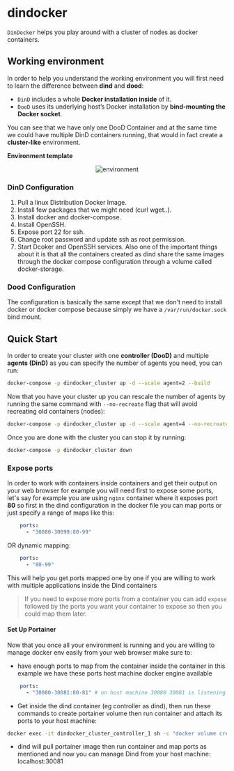 # dindocker
`DinDocker` helps you play around with a cluster of nodes as docker containers.
## Working environment  
In order to help you understand the working environment you will first need to learn the difference between **dind** and **dood**:
- `DinD` includes a whole **Docker installation inside** of it.
- `DooD` uses its underlying host’s Docker installation by **bind-mounting the Docker socket**.

You can see that we have only one DooD Container and at the same time we could have multiple DinD containers running, that would in fact create a **cluster-like** environment. 

**Environment template**  
<p align="center">
  <img src="https://raw.githubusercontent.com/LQss11/dindocker/master/env.png" title="environment ">
</p> 

### DinD Configuration
1. Pull a linux Distribution Docker Image.
1. Install few packages that we might need (curl wget..).
1. Install docker and docker-compose.
1. Install OpenSSH.
1. Expose port 22 for ssh.
1. Change root password and update ssh as root permission.
1. Start Dcoker and OpenSSH services.
Also one of the important things about it is that all the containers created as dind share the same images through the docker compose configuration through a volume called docker-storage.
### Dood Configuration
The configuration is basically the same except that we don't need to install docker or docker compose because simply we have a `/var/run/docker.sock` bind mount.
## Quick Start
In order to create your cluster with one **controller (DooD)** and multiple **agents (DinD)** as you can specify the number of agents you need, you can run:
```sh
docker-compose -p dindocker_cluster up -d --scale agent=2 --build
```
Now that you have your cluster up you can rescale the number of agents by running the same command with `--no-recreate` flag that will avoid recreating old containers (nodes):
```sh
docker-compose -p dindocker_cluster up -d --scale agent=4 --no-recreate
```
Once you are done with the cluster you can stop it by running:
```sh
docker-compose -p dindocker_cluster down
```
### Expose ports
In order to work with containers inside containers and get their output on your web browser for example you will need first to expose some ports, let's say for example you are using `nginx` container where it exposes port **80** so first in the dind configuration in the docker file you can map ports or just specify a range of maps like this:
```yaml
    ports:
      - "30080-30099:80-99" 
```
OR dynamic mapping:
```yaml
    ports:
      - "80-99" 
```
This will help you get ports mapped one by one if you are willing to work with multiple applications inside the Dind containers
>If you need to expose more ports from a container you can add `expose ` followed by the ports you want your container to expose so then you could map them later.
#### Set Up Portainer
Now that you once all your environment is running and you are willing to manage docker env easily from your web browser make sure to:
- have enough ports to map from the container inside the container in this example we have these ports host machine docker engine available
```yaml
    ports:
      - "30080-30081:80-81" # on host machine 30080 30081 is listening to the port 80 and 81 from container
```
- Get inside the dind container (eg controller as dind), then run these commands to create portainer volume then run container and attach its ports to your host machine:
```sh
docker exec -it dindocker_cluster_controller_1 sh -c "docker volume create portainer_data && docker run -d -p 80:8000 -p 81:9000 --name=portainer --restart=always -v /var/run/docker.sock:/var/run/docker.sock -v portainer_data:/data portainer/portainer-ce"
```
  - dind will pull portainer image then run container and map ports as mentioned and now you can manage Dind from your host machine: localhost:30081